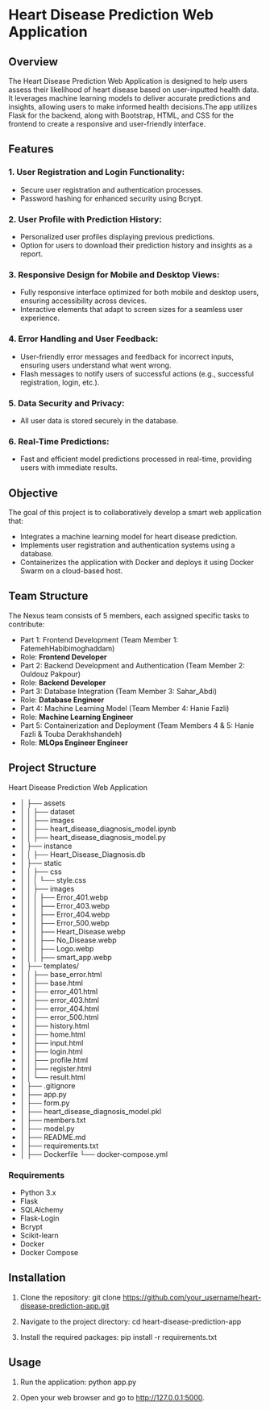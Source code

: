 # Heart Disease Prediction Web Application

## Overview
The Heart Disease Prediction Web Application is designed to help users assess their likelihood of heart disease based on user-inputted health data.
It leverages machine learning models to deliver accurate predictions and insights, allowing users to make informed health decisions.The app utilizes Flask for the backend, along with Bootstrap, HTML, and CSS for the frontend to create a responsive and user-friendly interface.


## Features

### 1. User Registration and Login Functionality:
- Secure user registration and authentication processes.
- Password hashing for enhanced security using Bcrypt.

### 2. User Profile with Prediction History:
- Personalized user profiles displaying previous predictions.
- Option for users to download their prediction history and insights as a report.

### 3. Responsive Design for Mobile and Desktop Views:
- Fully responsive interface optimized for both mobile and desktop users, ensuring accessibility across devices.
- Interactive elements that adapt to screen sizes for a seamless user experience.

### 4. Error Handling and User Feedback:
- User-friendly error messages and feedback for incorrect inputs, ensuring users understand what went wrong.
- Flash messages to notify users of successful actions (e.g., successful registration, login, etc.).

### 5. Data Security and Privacy:
- All user data is stored securely in the database.

### 6. Real-Time Predictions:
- Fast and efficient model predictions processed in real-time, providing users with immediate results.


## Objective

The goal of this project is to collaboratively develop a smart web application that:
- Integrates a machine learning model for heart disease prediction.
- Implements user registration and authentication systems using a database.
- Containerizes the application with Docker and deploys it using Docker Swarm on a cloud-based host.


## Team Structure

The Nexus team consists of 5 members, each assigned specific tasks to contribute:

- Part 1: Frontend Development (Team Member 1: FatemehHabibimoghaddam)
- Role: **Frontend Developer**
- Part 2: Backend Development and Authentication (Team Member 2: Ouldouz Pakpour)
- Role: **Backend Developer**
- Part 3: Database Integration (Team Member 3: Sahar_Abdi)
- Role: **Database Engineer**
- Part 4: Machine Learning Model (Team Member 4: Hanie Fazli)
- Role: **Machine Learning Engineer**
- Part 5: Containerization and Deployment (Team Members 4 & 5: Hanie Fazli & Touba Derakhshandeh)
- Role: **MLOps Engineer Engineer**


## Project Structure
Heart Disease Prediction Web Application
- │   ├── assets
- │   │   ├── dataset
- │   │   ├── images
- │   │   ├── heart_disease_diagnosis_model.ipynb
- │   │   ├── heart_disease_diagnosis_model.py
- │   ├── instance 
- │   │   ├── Heart_Disease_Diagnosis.db
- │   ├── static 
- │   │   ├── css
- │   │   │  └── style.css
- │   │   ├── images
- │   │   │  ├── Error_401.webp
- │   │   │  ├── Error_403.webp
- │   │   │  ├── Error_404.webp
- │   │   │  ├── Error_500.webp
- │   │   │  ├── Heart_Disease.webp
- │   │   │  ├── No_Disease.webp
- │   │   │  ├── Logo.webp
- │   │   │  ├── smart_app.webp
- │   ├── templates/
- │   │   ├── base_error.html
- │   │   ├── base.html
- │   │   ├── error_401.html
- │   │   ├── error_403.html
- │   │   ├── error_404.html
- │   │   ├── error_500.html
- │   │   ├── history.html
- │   │   ├── home.html
- │   │   ├── input.html
- │   │   ├── login.html
- │   │   ├── profile.html
- │   │   ├── register.html
- │   │   └── result.html
- │   ├── .gitignore
- │   ├── app.py
- │   ├── form.py
- │   ├── heart_disease_diagnosis_model.pkl
- │   ├── members.txt
- │   ├── model.py 
- │   ├── README.md
- │   ├── requirements.txt
- │   ├── Dockerfile
    └── docker-compose.yml


### Requirements
- Python 3.x
- Flask
- SQLAlchemy
- Flask-Login
- Bcrypt
- Scikit-learn
- Docker
- Docker Compose
 

## Installation

1. Clone the repository:
git clone https://github.com/your_username/heart-disease-prediction-app.git

2. Navigate to the project directory:
cd heart-disease-prediction-app

3. Install the required packages:
pip install -r requirements.txt

## Usage

1. Run the application:
python app.py

2. Open your web browser and go to http://127.0.0.1:5000.
